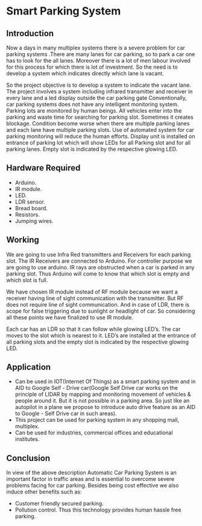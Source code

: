 # Smart Parking System

## Introduction
Now a days in many multiplex systems there is a severe problem for car parking systems .There are many lanes for car parking, so to park a car one has to look for the all lanes. Moreover there is a lot of men labour involved for this process for which there is lot of investment. So the need is to develop a system which indicates directly which lane is vacant.

So the project objective is to develop a system to indicate the vacant lane. The project involves a system including infrared transmitter and receiver in every lane and a led display outside the car parking gate Conventionally, car parking systems does not have any intelligent monitoring system. Parking lots are monitored by human beings. All vehicles enter into the parking and waste time for searching for parking slot. Sometimes it creates blockage. Condition become worse when there are multiple parking lanes and each lane have multiple parking slots. Use of automated system for car parking monitoring will reduce the human efforts. Display unit is installed on entrance of parking lot which will show LEDs for all Parking slot and for all parking lanes. Empty slot is indicated by the respective glowing LED.

## Hardware Required
- Arduino.
-	IR module.
-	LED.
-	LDR sensor.
-	Bread board.
-	Resistors.
-	Jumping wires.

## Working
We are going to use Infra Red transmitters and Receivers for each parking slot. The IR Receivers are connected to Arduino. For controller purpose we are going to use arduino. IR rays are obstructed when a car is parked in any parking slot. Thus Arduino will come to know that which slot is empty and which slot is full.

We have chosen IR module instead of RF module because we want a receiver having line of sight communication with the transmitter. But RF does not require line of sight communication. And in case of LDR, there is scope for false triggering due to sunlight or headlight of car. So considering all these points we have finalized to use IR module.

Each car has an LDR so that it can follow while glowing LED’s. The car moves to the slot which is nearest to it. LED’s are installed at the entrance of all parking slots and the empty slot is indicated by the respective glowing LED.

## Application
-	Can be used in IOT(Internet Of Things) as a smart parking system and in AID to Google Self - Drive car(Google Self Drive car works on the principle of LIDAR by mapping and monitoring movement of vehicles & people around it. But it is not possible in a parking area. So just like an autopilot in a plane we propose to introduce auto drive feature as an AID to Google - Self Drive car in such areas).  
-	This project can be used for parking system in any shopping mall, multiplex.
-	 Can be used for industries, commercial offices and educational institutes.

## Conclusion
In view of the above description Automatic Car Parking System is an important factor in traffic areas and is essential to overcome severe problems facing for car parking. 
Besides being cost effective we also induce other benefits such as:
-	Customer friendly secured parking.
-	Pollution control.
Thus this technology provides human hassle free parking.


